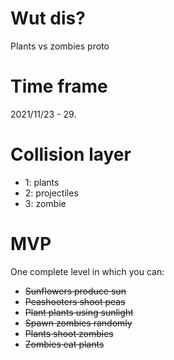# Wut dis?
Plants vs zombies proto
# Time frame
2021/11/23 - 29.
# Collision layer
* 1: plants
* 2: projectiles
* 3: zombie
# MVP
One complete level in which you can:
* ~~Sunflowers produce sun~~
* ~~Peashooters shoot peas~~
* ~~Plant plants using sunlight~~
* ~~Spawn zombies randomly~~
* ~~Plants shoot zombies~~
* ~~Zombies eat plants~~